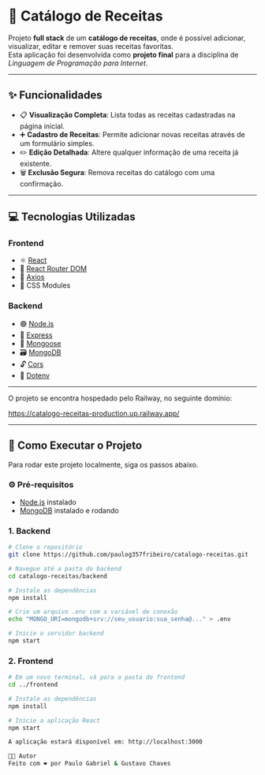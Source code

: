 # 🍳 Catálogo de Receitas

Projeto **full stack** de um **catálogo de receitas**, onde é possível adicionar, visualizar, editar e remover suas receitas favoritas.  
Esta aplicação foi desenvolvida como **projeto final** para a disciplina de *Linguagem de Programação para Internet*.

---

## ✨ Funcionalidades

- 📋 **Visualização Completa**: Lista todas as receitas cadastradas na página inicial.  
- ➕ **Cadastro de Receitas**: Permite adicionar novas receitas através de um formulário simples.  
- ✏️ **Edição Detalhada**: Altere qualquer informação de uma receita já existente.  
- 🗑️ **Exclusão Segura**: Remova receitas do catálogo com uma confirmação.

---

## 💻 Tecnologias Utilizadas

### Frontend
- ⚛️ [React](https://reactjs.org/)
- 🔁 [React Router DOM](https://reactrouter.com/)
- 🔗 [Axios](https://axios-http.com/)
- 🎨 CSS Modules

### Backend
- 🟢 [Node.js](https://nodejs.org/)
- 🚀 [Express](https://expressjs.com/)
- 🌱 [Mongoose](https://mongoosejs.com/)
- 🗃️ [MongoDB](https://www.mongodb.com/)
- 🔓 [Cors](https://www.npmjs.com/package/cors)
- 🔐 [Dotenv](https://www.npmjs.com/package/dotenv)

---

O projeto se encontra hospedado pelo Railway, no seguinte domínio:

https://catalogo-receitas-production.up.railway.app/

---

## 🚀 Como Executar o Projeto

Para rodar este projeto localmente, siga os passos abaixo.

### ⚙️ Pré-requisitos
- [Node.js](https://nodejs.org/) instalado
- [MongoDB](https://www.mongodb.com/) instalado e rodando

### 1. Backend

```bash
# Clone o repositório
git clone https://github.com/paulog357fribeiro/catalogo-receitas.git

# Navegue até a pasta do backend
cd catalogo-receitas/backend

# Instale as dependências
npm install

# Crie um arquivo .env com a variável de conexão
echo "MONGO_URI=mongodb+srv://seu_usuario:sua_senha@..." > .env

# Inicie o servidor backend
npm start
```

### 2. Frontend

```bash
# Em um novo terminal, vá para a pasta do frontend
cd ../frontend

# Instale as dependências
npm install

# Inicie a aplicação React
npm start

A aplicação estará disponível em: http://localhost:3000

👨‍💻 Autor
Feito com ❤️ por Paulo Gabriel & Gustavo Chaves
```
